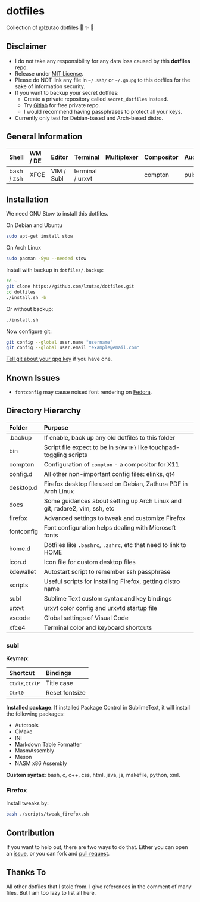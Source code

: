 # dotfiles
Collection of @lzutao dotfiles :lollipop: :sparkles: :gift:

## Disclaimer

- I do not take any responsibility for any data loss caused by this **dotfiles** repo.
- Release under [MIT License][license].
- Please do NOT link any file in `~/.ssh/` or `~/.gnupg` to this dotfiles for the sake of information security.
- If you want to backup your secret dotfiles:
  - Create a private repository called `secret_dotfiles` instead.
  - Try [Gitlab] for free private repo.
  - I would recommend having passphrases to protect all your keys.
- Currently only test for Debian-based and Arch-based distro.

## General Information

| Shell      | WM / DE | Editor     | Terminal         | Multiplexer | Compositor | Audio      | Monitor | Mail | IRC |
|:-----------|:--------|:-----------|:-----------------|:------------|:-----------|:-----------|:--------|:-----|:----|
| bash / zsh | XFCE    | VIM / Subl | terminal / urxvt |             | compton    | pulseaudio | custom  |      |     |

## Installation

We need GNU Stow to install this dotfiles.

On Debian and Ubuntu
```bash
sudo apt-get install stow
```

On Arch Linux
```bash
sudo pacman -Syu --needed stow
```

Install with backup in `dotfiles/.backup`:
```bash
cd ~
git clone https://github.com/lzutao/dotfiles.git
cd dotfiles
./install.sh -b
```

Or without backup:
```bash
./install.sh
```

Now configure git:
```bash
git config --global user.name "username"
git config --global user.email "example@email.com"
```

[Tell git about your gpg key][gpg_key] if you have one.

## Known Issues

- `fontconfig` may cause noised font rendering on [Fedora].

## Directory Hierarchy

| Folder     | Purpose                                                                    |
|:-----------|:---------------------------------------------------------------------------|
| .backup    | If enable, back up any old dotfiles to this folder                         |
| bin        | Script file expect to be in `${PATH}` like touchpad-toggling scripts       |
| compton    | Configuration of `compton` - a compositor for X11                          |
| config.d   | All other non-important config files: elinks, qt4                          |
| desktop.d  | Firefox desktop file used on Debian, Zathura PDF in Arch Linux             |
| docs       | Some guidances about setting up Arch Linux and git, radare2, vim, ssh, etc |
| firefox    | Advanced settings to tweak and customize Firefox                           |
| fontconfig | Font configuration helps dealing with Microsoft fonts                      |
| home.d     | Dotfiles like `.bashrc`, `.zshrc`, etc that need to link to HOME           |
| icon.d     | Icon file for custom desktop files                                         |
| kdewallet  | Autostart script to remember ssh passphrase                                |
| scripts    | Useful scripts for installing Firefox, getting distro name                 |
| subl       | Sublime Text custom syntax and key bindings                                |
| urxvt      | urxvt color config and urxvtd startup file                                 |
| vscode     | Global settings of Visual Code                                             |
| xfce4      | Terminal color and keyboard shortcuts                                      |

### subl

**Keymap**:

| Shortcut                                                | Bindings       |
|:--------------------------------------------------------|:---------------|
| <kbd>Ctrl</kbd><kbd>K</kbd>,<kbd>Ctrl</kbd><kbd>P</kbd> | Title case     |
| <kbd>Ctrl</kbd><kbd>0</kbd>                             | Reset fontsize |

**Installed package**:
If installed Package Control in SublimeText,
it will install the following packages:

- Autotools
- CMake
- INI
- Markdown Table Formatter
- MasmAssembly
- Meson
- NASM x86 Assembly

**Custom syntax**: bash, c, c++, css, html, java, js, makefile, python, xml.

### Firefox

Install tweaks by:
```bash
bash ./scripts/tweak_firefox.sh
```

## Contribution

If you want to help out,
there are two ways to do that.
Either you can open an [issue],
or you can fork and [pull request][pull].

## Thanks To

All other dotfiles that I stole from.
I give references in the comment of many files.
But I am too lazy to list all here.

[Fedora]:https://getfedora.org
[license]: LICENSE
[issue]: https://github.com/lzutao/dotfiles/issues
[pull]: https://github.com/lzutao/dotfiles/pulls
[Gitlab]: https://gitlab.com/
[compton]: https://wiki.archlinux.org/index.php/Compton
[gpg_key]: https://help.github.com/articles/telling-git-about-your-gpg-key/
